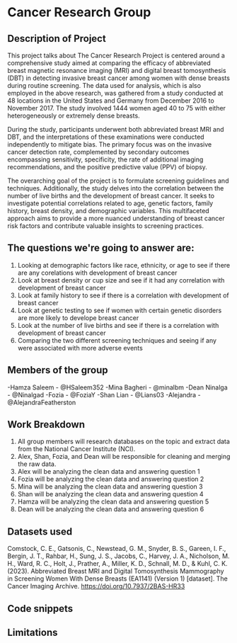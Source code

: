 # Cancer Research Group

## Description of Project
This project talks about 
The Cancer Research Project is centered around a comprehensive study aimed at comparing the efficacy of abbreviated breast magnetic resonance imaging (MRI) and digital breast tomosynthesis (DBT) in detecting invasive breast cancer among women with dense breasts during routine screening. The data used for analysis, which is also employed in the above research, was gathered from a study conducted at 48 locations in the United States and Germany from December 2016 to November 2017. The study involved 1444 women aged 40 to 75 with either heterogeneously or extremely dense breasts.

During the study, participants underwent both abbreviated breast MRI and DBT, and the interpretations of these examinations were conducted independently to mitigate bias. The primary focus was on the invasive cancer detection rate, complemented by secondary outcomes encompassing sensitivity, specificity, the rate of additional imaging recommendations, and the positive predictive value (PPV) of biopsy.

The overarching goal of the project is to formulate screening guidelines and techniques. Additionally, the study delves into the correlation between the number of live births and the development of breast cancer. It seeks to investigate potential correlations related to age, genetic factors, family history, breast density, and demographic variables. This multifaceted approach aims to provide a more nuanced understanding of breast cancer risk factors and contribute valuable insights to screening practices.

## The questions we're going to answer are:
1. Looking at demographic factors like race, ethnicity, or age to see if there are any corelations with development of breast cancer
2. Look at breast density or cup size and see if it had any correlation with development of breast cancer
3. Look at family history to see if there is a correlation with development of breast cancer
4. Look at genetic testing to see if women with certain genetic disorders are more likely to develope breast cancer
5. Look at the number of live births and see if there is a correlation with development of breast cancer
6. Comparing the two different screening techniques and seeing if any were associated with more adverse events

## Members of the group
-Hamza Saleem - @HSaleem352
-Mina Bagheri - @minalbm
-Dean Ninalga - @Ninalgad 
-Fozia - @FoziaY
-Shan Lian - @Lians03
-Alejandra - @AlejandraFeatherston


## Work Breakdown 
1. All group members will research databases on the topic and extract data from the National Cancer Institute (NCI).
2. Alex, Shan, Fozia, and Dean will be responsible for cleaning and merging the raw data.
3. Alex will be analyzing the clean data and answering question 1
4. Fozia will be analyzing the clean data and answering question 2
5. Mina will be analyzing the clean data and answering question 3
6. Shan will be analyzing the clean data and answering question 4
7. Hamza will be analyzing the clean data and answering question 5
8. Dean will be analyzing the clean data and answering question 6


## Datasets used 

Comstock, C. E., Gatsonis, C., Newstead, G. M., Snyder, B. S., Gareen, I. F., Bergin, J. T., Rahbar, H., Sung, J. S., Jacobs, C., Harvey, J. A., Nicholson, M. H., Ward, R. C., Holt, J., Prather, A., Miller, K. D., Schnall, M. D., & Kuhl, C. K. (2023). Abbreviated Breast MRI and Digital Tomosynthesis Mammography in Screening Women With Dense Breasts (EA1141) (Version 1) [dataset]. The Cancer Imaging Archive. https://doi.org/10.7937/2BAS-HR33

## Code snippets

## Limitations

